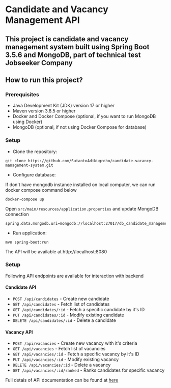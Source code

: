 # Candidate and Vacancy Management API

## This project is candidate and vacancy management system built using Spring Boot 3.5.6 and MongoDB, part of technical test Jobseeker Company

## How to run this project?

### Prerequisites
* Java Development Kit (JDK) version 17 or higher
* Maven version 3.8.5 or higher
* Docker and Docker Compose (optional, if you want to run MongoDB using Docker)
* MongoDB (optional, if not using Docker Compose for database)

### Setup
* Clone the repository:
```console
git clone https://github.com/SutantoAdiNugroho/candidate-vacancy-management-system.git
```
* Configure database:

If don't have mongodb instance installed on local computer, we can run docker compose command below
```console
docker-compose up
```
Open `src/main/resources/application.properties` and update MongoDB connection
```console
spring.data.mongodb.uri=mongodb://localhost:27017/db_candidate_management
```

* Run application:
```console
mvn spring-boot:run
```
The API will be available at http://localhost:8080

### Setup
Following API endpoints are available for interaction with backend

#### Candidate API
* `POST /api/candidates` - Create new candidate
* `GET /api/candidates` - Fetch list of candidates
* `GET /api/candidates/:id` - Fetch a specific candidate by it's ID
* `PUT /api/candidates/:id` - Modify existing candidate
* `DELETE /api/candidates/:id` - Delete a candidate

#### Vacancy API
* `POST /api/vacancies` - Create new vacancy with it's criteria
* `GET /api/vacancies` - Fetch list of vacancies
* `GET /api/vacancies/:id` - Fetch a specific vacancy by it's ID
* `PUT /api/vacancies/:id` - Modify existing vacancy
* `DELETE /api/vacancies/:id` - Delete a vacancy
* `GET /api/vacancies/:id/ranked` - Ranks candidates for specific vacancy

Full detais of API documentation can be found at [here](https://documenter.getpostman.com/view/9584185/2sB3BDJAWy#intro)